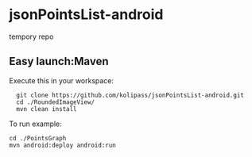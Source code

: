 jsonPointsList-android
======================

tempory repo

Easy launch:Maven
----
Execute this in your workspace:
```
  git clone https://github.com/kolipass/jsonPointsList-android.git
  cd ./RoundedImageView/
  mvn clean install
```
To run example:
````
cd ./PointsGraph
mvn android:deploy android:run
